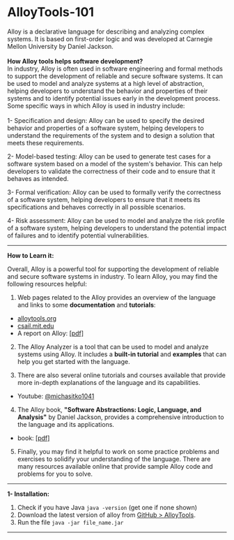 # AlloyTools-101

Alloy is a declarative language for describing and analyzing complex systems. It is based on first-order logic and was developed at Carnegie Mellon University by Daniel Jackson.<br/>
<br/>
**How Alloy tools helps software development?** <br/>
In industry, Alloy is often used in software engineering and formal methods to support the development of reliable and secure software systems. It can be used to model and analyze systems at a high level of abstraction, helping developers to understand the behavior and properties of their systems and to identify potential issues early in the development process. Some specific ways in which Alloy is used in industry include:<br/>
<br/>
1- Specification and design: Alloy can be used to specify the desired behavior and properties of a software system, helping developers to understand the requirements of the system and to design a solution that meets these requirements.

2- Model-based testing: Alloy can be used to generate test cases for a software system based on a model of the system's behavior. This can help developers to validate the correctness of their code and to ensure that it behaves as intended.

3- Formal verification: Alloy can be used to formally verify the correctness of a software system, helping developers to ensure that it meets its specifications and behaves correctly in all possible scenarios.

4- Risk assessment: Alloy can be used to model and analyze the risk profile of a software system, helping developers to understand the potential impact of failures and to identify potential vulnerabilities.

---

**How to Learn it:**

Overall, Alloy is a powerful tool for supporting the development of reliable and secure software systems in industry. To learn Alloy, you may find the following resources helpful:

1. Web pages related to the Alloy provides an overview of the language and links to some **documentation** and **tutorials**:

- [alloytools.org](https://alloytools.org/documentation.html)
- [csail.mit.edu](https://www.csail.mit.edu/research/alloy)
- A report on Alloy: [[pdf]](https://www.doc.ic.ac.uk/project/examples/2007/271j/suprema_on_alloy/Final%20Report/LaTeX/report.pdf)

2. The Alloy Analyzer is a tool that can be used to model and analyze systems using Alloy. It includes a **built-in tutorial** and **examples** that can help you get started with the language.

3. There are also several online tutorials and courses available that provide more in-depth explanations of the language and its capabilities.
- Youtube: [@michasitko1041](https://www.youtube.com/@michasitko1041)

4. The Alloy book, **"Software Abstractions: Logic, Language, and Analysis"** by Daniel Jackson, provides a comprehensive introduction to the language and its applications.

-  book: [[pdf]](https://www.cin.ufpe.br/~if721/intranet/AlloyBook.pdf)

5. Finally, you may find it helpful to work on some practice problems and exercises to solidify your understanding of the language. There are many resources available online that provide sample Alloy code and problems for you to solve.

---

**1- Installation:**

1. Check if you have Java ```java -version``` (get one if none shown)
2. Download the latest version of alloy from [GitHub > AlloyTools](https://github.com/AlloyTools/org.alloytools.alloy/releases).
3. Run the file ``` java -jar file_name.jar ```
---
